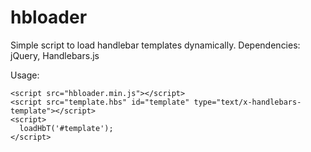 hbloader
========

Simple script to load handlebar templates dynamically.
Dependencies: jQuery, Handlebars.js

Usage:
```
<script src="hbloader.min.js"></script>
<script src="template.hbs" id="template" type="text/x-handlebars-template"></script>
<script>
  loadHbT('#template');
</script>
```
